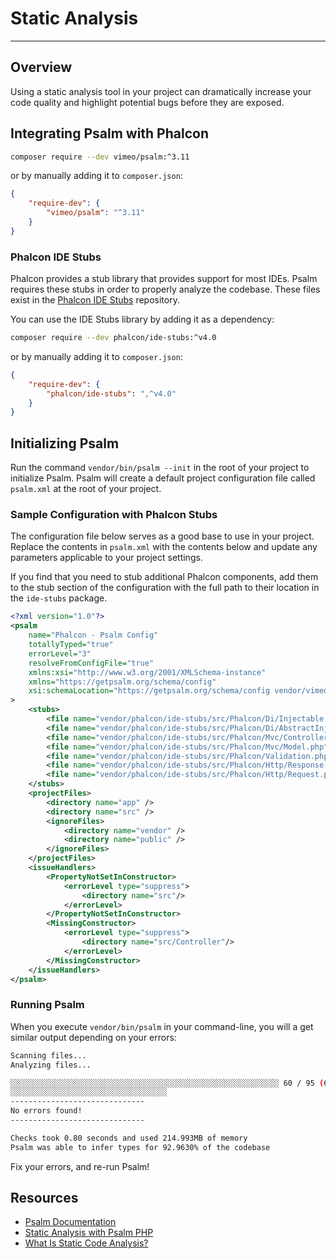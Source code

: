 # Static Analysis
- - -

## Overview

Using a static analysis tool in your project can dramatically increase your code quality and highlight potential bugs before they are exposed.

## Integrating Psalm with Phalcon

```bash
composer require --dev vimeo/psalm:^3.11
```

or by manually adding it to `composer.json`:

```json
{
    "require-dev": {
        "vimeo/psalm": "^3.11"
    }
}
```

### Phalcon IDE Stubs

Phalcon provides a stub library that provides support for most IDEs. Psalm requires these stubs in order to properly analyze the codebase. These files exist in the [Phalcon IDE Stubs](https://github.com/phalcon/ide-stubs) repository.

You can use the IDE Stubs library by adding it as a dependency:

```bash
composer require --dev phalcon/ide-stubs:^v4.0
```

or by manually adding it to `composer.json`:

```json
{
    "require-dev": {
        "phalcon/ide-stubs": ",^v4.0"
    }
}
```

## Initializing Psalm

Run the command `vendor/bin/psalm --init` in the root of your project to initialize Psalm. Psalm will create a default project configuration file called `psalm.xml` at the root of your project. 

### Sample Configuration with Phalcon Stubs

The configuration file below serves as a good base to use in your project. Replace the contents in `psalm.xml` with the contents below and update any parameters applicable to your project settings.

If you find that you need to stub additional Phalcon components, add them to the stub section of the configuration with the full path to their location in the `ide-stubs` package.

```xml
<?xml version="1.0"?>
<psalm
    name="Phalcon - Psalm Config"
    totallyTyped="true"
    errorLevel="3"
    resolveFromConfigFile="true"
    xmlns:xsi="http://www.w3.org/2001/XMLSchema-instance"
    xmlns="https://getpsalm.org/schema/config"
    xsi:schemaLocation="https://getpsalm.org/schema/config vendor/vimeo/psalm/config.xsd"
>
    <stubs>
        <file name="vendor/phalcon/ide-stubs/src/Phalcon/Di/Injectable.php" />
        <file name="vendor/phalcon/ide-stubs/src/Phalcon/Di/AbstractInjectionAware.php"/>
        <file name="vendor/phalcon/ide-stubs/src/Phalcon/Mvc/Controller.php"/>
        <file name="vendor/phalcon/ide-stubs/src/Phalcon/Mvc/Model.php"/>
        <file name="vendor/phalcon/ide-stubs/src/Phalcon/Validation.php"/>
        <file name="vendor/phalcon/ide-stubs/src/Phalcon/Http/Response.php"/>
        <file name="vendor/phalcon/ide-stubs/src/Phalcon/Http/Request.php"/>
    </stubs>
    <projectFiles>
        <directory name="app" />
        <directory name="src" />
        <ignoreFiles>
            <directory name="vendor" />
            <directory name="public" />
        </ignoreFiles>
    </projectFiles>
    <issueHandlers>
        <PropertyNotSetInConstructor>
            <errorLevel type="suppress">
                <directory name="src"/>
            </errorLevel>
        </PropertyNotSetInConstructor>
        <MissingConstructor>
            <errorLevel type="suppress">
                <directory name="src/Controller"/>
            </errorLevel>
        </MissingConstructor>
    </issueHandlers>
</psalm>
```

### Running Psalm

When you execute `vendor/bin/psalm` in your command-line, you will a get similar output depending on your errors:

```bash
Scanning files...
Analyzing files...

░░░░░░░░░░░░░░░░░░░░░░░░░░░░░░░░░░░░░░░░░░░░░░░░░░░░░░░░░░░░ 60 / 95 (63%)
░░░░░░░░░░░░░░░░░░░░░░░░░░░░░░░░░░░
------------------------------
No errors found!
------------------------------

Checks took 0.80 seconds and used 214.993MB of memory
Psalm was able to infer types for 92.9630% of the codebase
```

Fix your errors, and re-run Psalm!

## Resources
- [Psalm Documentation](https://psalm.dev/docs/)
- [Static Analysis with Psalm PHP](https://www.twilio.com/blog/static-analysis-with-psalm-php)
- [What Is Static Code Analysis?](https://www.perforce.com/blog/sca/what-static-analysis)

